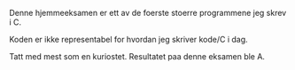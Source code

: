 Denne hjemmeeksamen er ett av de foerste stoerre programmene jeg skrev i C.

Koden er ikke representabel for hvordan jeg skriver kode/C i dag.

Tatt med mest som en kuriostet. Resultatet paa denne eksamen ble A.

